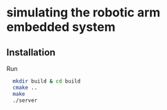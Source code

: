 
# simulating the robotic arm embedded system



## Installation


Run
```bash
  mkdir build & cd build
  cmake ..
  make
  ./server
```
